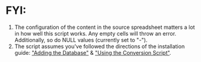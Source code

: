 # FYI:
1. The configuration of the content in the source spreadsheet matters a lot in how well this script works. Any empty cells will throw an error. Additionally, so do NULL values (currently set to "-").
2. The script assumes you've followed the directions of the installation guide: ["Adding the Database"](../README.md#Adding-the-Database) & ["Using the Conversion Script"](../README.md#Using-the-Conversion-Script).
